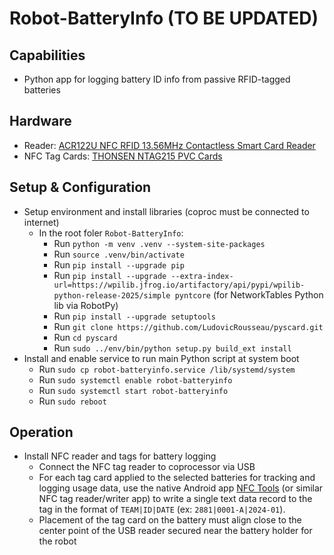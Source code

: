 # Robot-BatteryInfo (TO BE UPDATED)

## Capabilities
* Python app for logging battery ID info from passive RFID-tagged batteries

## Hardware
* Reader: [ACR122U NFC RFID 13.56MHz Contactless Smart Card Reader](https://www.amazon.com/ACR122U-Reader-Writer-Ntag213-Software/dp/B07KRKPWYC/ref=sr_1_3)
* NFC Tag Cards: [THONSEN NTAG215 PVC Cards](https://www.amazon.com/dp/B087P24Q8K)

## Setup & Configuration
* Setup environment and install libraries (coproc must be connected to internet)
  * In the root foler `Robot-BatteryInfo`:
    * Run `python -m venv .venv --system-site-packages`
    * Run `source .venv/bin/activate`
    * Run `pip install --upgrade pip`
    * Run `pip install --upgrade --extra-index-url=https://wpilib.jfrog.io/artifactory/api/pypi/wpilib-python-release-2025/simple pyntcore` (for NetworkTables Python lib via RobotPy)
    * Run `pip install --upgrade setuptools`
    * Run `git clone https://github.com/LudovicRousseau/pyscard.git`
    * Run `cd pyscard`
    * Run `sudo ../env/bin/python setup.py build_ext install`
* Install and enable service to run main Python script at system boot
  * Run `sudo cp robot-batteryinfo.service /lib/systemd/system`
  * Run `sudo systemctl enable robot-batteryinfo`
  * Run `sudo systemctl start robot-batteryinfo`
  * Run `sudo reboot` 

## Operation
* Install NFC reader and tags for battery logging
  * Connect the NFC tag reader to coprocessor via USB
  * For each tag card applied to the selected batteries for tracking and logging usage data, use the native Android app [NFC Tools](https://play.google.com/store/apps/details?id=com.wakdev.wdnfc&gl=US) (or similar NFC tag reader/writer app) to write a single text data record to the tag in the format of `TEAM|ID|DATE` (ex: `2881|0001-A|2024-01`). 
  * Placement of the tag card on the battery must align close to the center point of the USB reader secured near the battery holder for the robot

